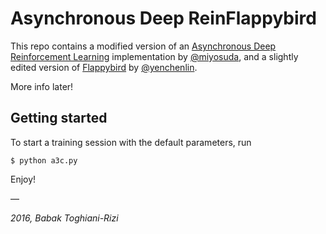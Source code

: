 # Asynchronous Deep ReinFlappybird

This repo contains a modified version of an [Asynchronous Deep Reinforcement Learning](https://github.com/miyosuda/async_deep_reinforce) implementation by [@miyosuda](https://github.com/miyosuda), and a slightly edited version of [Flappybird](https://github.com/yenchenlin/DeepLearningFlappyBird) by [@yenchenlin](https://github.com/yenchenlin).

More info later!

## Getting started
To start a training session with the default parameters, run
```
$ python a3c.py
```

Enjoy!

—


_2016, Babak Toghiani-Rizi_